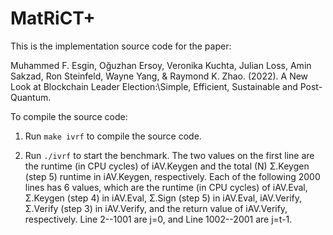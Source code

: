 # MatRiCT+

This is the implementation source code for the paper:

Muhammed F. Esgin, Oğuzhan Ersoy, Veronika Kuchta, Julian Loss, Amin Sakzad, Ron Steinfeld, Wayne Yang, & Raymond K. Zhao. (2022). A New Look at Blockchain Leader Election:\\Simple, Efficient, Sustainable and Post-Quantum.

To compile the source code:

1. Run `make ivrf` to compile the source code.

2. Run `./ivrf` to start the benchmark. The two values on the first line are the runtime (in CPU cycles) of iAV.Keygen and the total (N) Σ.Keygen (step 5) runtime in iAV.Keygen, respectively. Each of the following 2000 lines has 6 values, which are the runtime (in CPU cycles) of iAV.Eval, Σ.Keygen (step 4) in iAV.Eval, Σ.Sign (step 5) in iAV.Eval, iAV.Verify, Σ.Verify (step 3) in iAV.Verify, and the return value of iAV.Verify, respectively. Line 2--1001 are j=0, and Line 1002--2001 are j=t-1. 
